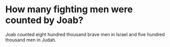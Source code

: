 # How many fighting men were counted by Joab?

Joab counted eight hundred thousand brave men in Israel and five hundred thousand men in Judah.
